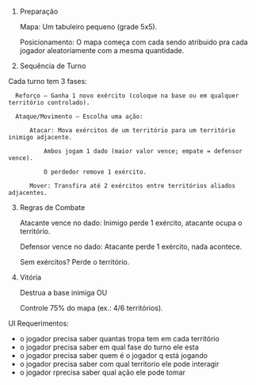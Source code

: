 1. Preparação

    Mapa: Um tabuleiro pequeno (grade 5x5).

    Posicionamento: O mapa começa com cada sendo atribuido pra cada jogador aleatoriamente com a mesma quantidade.

2. Sequência de Turno

  Cada turno tem 3 fases:

      Reforço – Ganha 1 novo exército (coloque na base ou em qualquer território controlado).

      Ataque/Movimento – Escolha uma ação:

          Atacar: Mova exércitos de um território para um território inimigo adjacente.

              Ambos jogam 1 dado (maior valor vence; empate = defensor vence).

              O perdedor remove 1 exército.

          Mover: Transfira até 2 exércitos entre territórios aliados adjacentes.

3. Regras de Combate

    Atacante vence no dado: Inimigo perde 1 exército, atacante ocupa o território.

    Defensor vence no dado: Atacante perde 1 exército, nada acontece.

    Sem exércitos? Perde o território.

4. Vitória

    Destrua a base inimiga OU

    Controle 75% do mapa (ex.: 4/6 territórios).


UI Requerimentos:
- o jogador precisa saber quantas tropa tem em cada território
- o jogador precisa saber em qual fase do turno ele esta
- o jogador precisa saber quem é o jogador q está jogando
- o jogador precisa saber com qual territorio ele pode interagir
- o jogador rprecisa saber qual ação ele pode tomar
